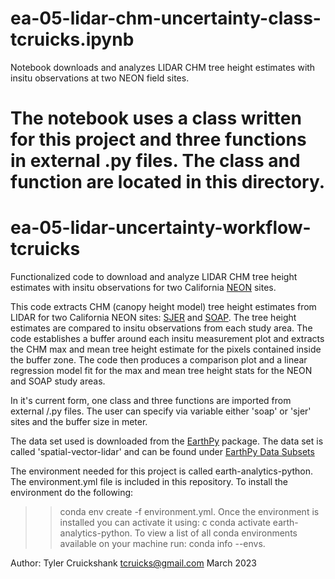 # ea-05-lidar-chm-uncertainty-class-tcruicks.ipynb

Notebook downloads and analyzes LIDAR CHM tree height estimates with insitu observations at two NEON field sites.

The notebook uses a class written for this project and three functions in external .py files.  The class and function are located in this directory. 
=======
# ea-05-lidar-uncertainty-workflow-tcruicks
Functionalized code to download and analyze LIDAR CHM tree height estimates with insitu observations for two California [NEON](https://www.neonscience.org/) sites.

This code extracts CHM (canopy height model) tree height estimates from LIDAR for two California NEON sites: [SJER](https://www.neonscience.org/field-sites/soap) and [SOAP](https://www.neonscience.org/field-sites/sjer).  The tree height estimates are compared to insitu observations from each study area.  The code establishes a buffer around each insitu measurement plot and extracts the CHM max and mean tree height estimate for the pixels contained inside the buffer zone.  The code then produces a comparison plot and a linear regression model fit for the max and mean tree height stats for the NEON and SOAP study areas.

In it's current form, one class and three functions are imported from external /.py files.  The user can specify via variable either 'soap' or 'sjer' sites and the buffer size in meter.

The data set used is downloaded from the [EarthPy](https://earthpy.readthedocs.io/en/latest/#) package.  The data set is called 'spatial-vector-lidar' and can be found under [EarthPy Data Subsets](https://earthpy.readthedocs.io/en/latest/earthpy-data-subsets.html#)

The environment needed for this project is called earth-analytics-python.  The environment.yml file is included in this repository.  To install the environment do the following:

>> conda env create -f environment.yml.
  Once the environment is installed you can activate it using: c
>> conda activate earth-analytics-python.
  To view a list of all conda environments available on your machine run: 
>> conda info --envs.

Author: Tyler Cruickshank
tcruicks@gmail.com
March 2023
